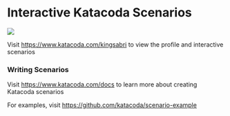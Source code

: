# Interactive Katacoda Scenarios

[![](http://shields.katacoda.com/katacoda/kingsabri/count.svg)](https://www.katacoda.com/kingsabri "Get your profile on Katacoda.com")

Visit https://www.katacoda.com/kingsabri to view the profile and interactive scenarios

### Writing Scenarios
Visit https://www.katacoda.com/docs to learn more about creating Katacoda scenarios

For examples, visit https://github.com/katacoda/scenario-example
